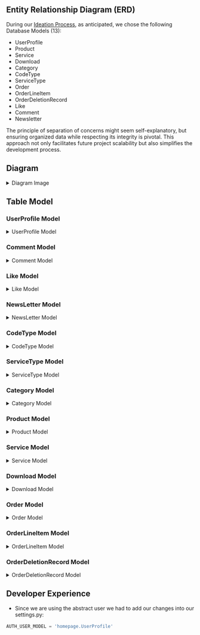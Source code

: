 ## Entity Relationship Diagram (ERD)

During our [Ideation Process](../design-thinking/ideate/ideate.md/?h=database#database), as anticipated, we chose the following Database Models (13):

- UserProfile
- Product
- Service
- Download
- Category
- CodeType
- ServiceType
- Order
- OrderLineItem
- OrderDeletionRecord
- Like
- Comment
- Newsletter

The principle of separation of concerns might seem self-explanatory, but ensuring organized data while respecting its integrity is pivotal. This approach not only facilitates future project scalability but also simplifies the development process.

## Diagram

<details>
<summary>Diagram Image</summary>

- [Live Version](https://www.edrawmax.com/online/share.html?code=de920716472111ee8de00a951ba8b83d)

![Plexosoft ERD image](../../assets/img/plexosoft-erd.jpg)

</details>

## Table Model
### UserProfile Model

<details>
<summary>UserProfile Model</summary>

| Attribute         | Type             | Unique  | Relationship  | Model Linked To                            |
|-------------------|------------------|---------|---------------|-------------------------------------------|
| email              | IntegerField     | Yes       | -             | -                                         |
| role              | IntegerField     | -       | -             | -                                         |
| type              | IntegerField     | -       | -             | -                                         |
| status            | IntegerField     | -       | -             | -                                         |

</details>

### Comment Model

<details>
<summary>Comment Model</summary>

| Attribute     | Type              | Unique  | Relationship  | Model Linked To                 |
|---------------|-------------------|---------|---------------|--------------------------------|
| writer        | **ForeignKey**    | -       | Many to one   | UserProfile Model               |
| comment       | TextField(256)    | Yes     | -             | -                              |
| product       | **ForeignKey**    | -       | Many to one   | Product Model                  |
| service       | **ForeignKey**    | -       | Many to one   | Service Model                  |
| status            | IntegerField     | -       | -             | -                                         |
| instance            | IntegerField     | -       | -             | -                                         |
| created_on    | DateTimeField         | -       | -             | -                              |

</details>

### Like Model

<details>
<summary>Like Model</summary>

| Attribute     | Type              | Unique  | Relationship  | Model Linked To                 |
|---------------|-------------------|---------|---------------|--------------------------------|
| liker         | **ForeignKey**    | -       | Many to one   | UserProfile Model               |
| product       | **ForeignKey**    | -       | Many to one   | Product Model                  |
| service       | **ForeignKey**    | -       | Many to one   | Service Model                  |
| status            | IntegerField     | -       | -             | -                                         |
| instance            | IntegerField     | -       | -             | -                                         |
| created_on    | DateTimeField         | -       | -             | -                              |

</details>

### NewsLetter Model

<details>
<summary>NewsLetter Model</summary>

| Attribute     | Type              | Unique  | Relationship  | Model Linked To                 |
|---------------|-------------------|---------|---------------|--------------------------------|
| email         | EmailField        | Yes     | -             | -                              |
| excerpt       | CharField(128)    | -       | -             | -                              |
| created_on    | DateTimeField         | -       | -             | -                              |

</details>

### CodeType Model

<details>
<summary>CodeType Model</summary>

| Attribute      | Type            | Unique | Relationship | Model Linked To |
|----------------|-----------------|--------|--------------|-----------------|
| code           | CharField(64)   | Yes    | -            | -               |

</details>

### ServiceType Model

<details>
<summary>ServiceType Model</summary>

| Attribute      | Type            | Unique | Relationship | Model Linked To |
|----------------|-----------------|--------|--------------|-----------------|
| service        | CharField(64)   | Yes    | -            | -               |

</details>

### Category Model

<details>
<summary>Category Model</summary>

| Attribute      | Type            | Unique | Relationship | Model Linked To |
|----------------|-----------------|--------|--------------|-----------------|
| category_name  | CharField(64)   | Yes    | -            | -               |
| alt_name       | CharField(64)   | Yes    | -            | -               |

</details>

### Product Model

<details>
<summary>Product Model</summary>

| Attribute       | Type                   | Unique  | Relationship      | Model Linked To                          |
|-----------------|------------------------|---------|-------------------|------------------------------------------|
| title           | CharField(64)          | Yes     | -                 | -                                        |
| sku             | CharField(64)          | Yes     | -                 | -                                        |
| price           | DecimalField(6)           | -       | -                 | -                                        |
| description     | TextField(528)         | -       | -                 | -                                        |
| status          | IntegerField           | -       | -                 | -                                        |
| category        | **ForeignKey**         | -       | Many to one       | Category Model                           |
| excerpt         | CharField(264)         | -       | -                 | -                                        |
| type            | IntegerField           | -       | -                 | -                                        |
| instance        | IntegerField           | -       | -                 | -                                        |
| code            | **ManyToManyField**    | -       | Many to many      | CodeType                                 |
| service         | **ManyToManyField**    | -       | Many to many      | ServiceType                                 |
| preview         | URLField(1024)         | Yes       | -                 | -                                        |
| docs            | URLField(1024)         | Yes       | -                 | -                                        |
| slug            | SlugField(200)         | Yes     | -                 | -                                        |
| image           | ImageField             | -       | -                 | -                                        |
| image_url       | URLField(1024)         | -       | -                 | -                                        |
| author          | **ForeignKey**         | -       | Many to one       | UserProfile Model                        |
| created_on      | DateTimeField          | -       | -                 | -                                        |
| likes           | **ManyToManyField**    | -       | Many to many      | Like Model                               |
| comments        | **ManyToManyField**    | -       | Many to many      | Comment Model                            |
| orders    | **ManyToManyField**    | -       | Many to many      | Order Model |
| download_url    | **ManyToManyField**    | -       | Many to many      | Download Model                           |

</details>

### Service Model

<details>
<summary>Service Model</summary>

| Attribute       | Type                   | Unique  | Relationship      | Model Linked To                          |
|-----------------|------------------------|---------|-------------------|------------------------------------------|
| (Same fields as the Product Model, subject to scalability in the future)        |         |                   |                                          |

</details>

### Download Model

<details>
<summary>Download Model</summary>


| Attribute      | Type            | Unique | Relationship | Model Linked To             |
|----------------|-----------------|--------|--------------|-----------------------------|
| file_name        | CharField(64)  | Yes      | Many to one  | Product Model               |
| product        | **ForeignKey**  | -      | Many to one  | Product Model               |
| service        | **ForeignKey**  | -      | Many to one  | Service Model               |
| file       | FileField  | -      | -            | -                           |
| status         | IntegerField    | -      | -            | -                           |
| token         | UUIDField    | Yes      | -            | -                           |
| download_token      | CharField(12)    | Yes      | -            | -                           |
| created_on         | DateTimeField    | -      | -            | -                           |

</details>

### Order Model

<details>
<summary>Order Model</summary>

| Attribute      | Type            | Unique | Relationship | Model Linked To             |
|----------------|-----------------|--------|--------------|-----------------------------|
| status         | IntegerField    | -      | -            | -                           |
| order_number     | CharField(32)    | -      | -            | -                           |
| buyer_profile  | **ForeignKey**  | -      | Many to one  | UserProfile Model           |
| full_name         | CharField(50)    | -      | -            | -                           |
| email         | EmailField(254)    | -      | -            | -                           |
| phone_number      | CharField(20)    | -      | -            | -                           |
| country      | CountryField    | -      | -            | -                           |
| date      | DateTimeField    | -      | -            | -                           |
| order_total      | DecimalField(10)    | -      | -            | -                           |
| grand_total      | DecimalField(10)    | -      | -            | -                           |
| stripe_pid      | CharField(254)    | -      | -            | -                           |
| gateway        | IntegerField    | -      | -            | -                           |

</details>

### OrderLineItem Model

<details>
<summary>OrderLineItem Model</summary>

| Attribute      | Type            | Unique | Relationship | Model Linked To             |
|----------------|-----------------|--------|--------------|-----------------------------|
| order         | **ForeignKey**    | -      | Many to one       | Order Model                           |
| product       | **ForeignKey**    | -       | Many to one   | Product Model                  |
| service       | **ForeignKey**    | -       | Many to one   | Service Model                  |
| quantity       | IntegerField    | -       | -   | -                  |
| lineitem_total       | DecimalField(6)    | -       | -   | -                  |

</details>

### OrderDeletionRecord Model

<details>
<summary>OrderDeletionRecord Model</summary>

| Attribute      | Type            | Unique | Relationship | Model Linked To             |
|----------------|-----------------|--------|--------------|-----------------------------|
| timestamp         | DateTimeField    | -      | -            | -                           |
| initiated_by         | **ForeignKey**    | -      | Many to one      |  UserProfile Model     |

</details>

## Developer Experience

- Since we are using the abstract user we had to add our changes into our settings.py:

```py
AUTH_USER_MODEL = 'homepage.UserProfile'
```
